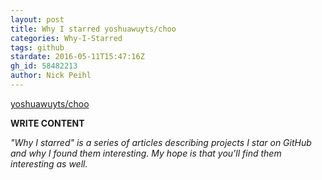 ```yaml
---
layout: post
title: Why I starred yoshuawuyts/choo
categories: Why-I-Starred
tags: github
stardate: 2016-05-11T15:47:16Z
gh_id: 58482213
author: Nick Peihl
---
```


[yoshuawuyts/choo](star.repo.html_url)

**WRITE CONTENT**

*"Why I starred" is a series of articles describing projects I star on GitHub and why I found them interesting. My hope is that you'll find them interesting as well.*

